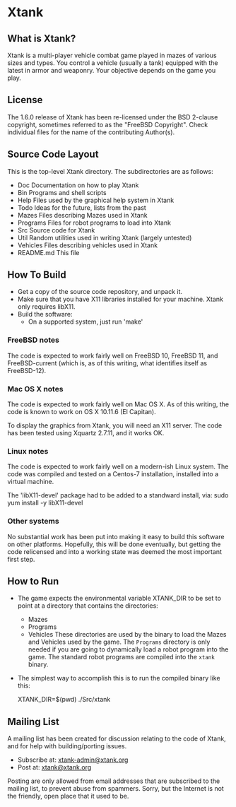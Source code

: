 # Xtank

## What is Xtank?

Xtank is a multi-player vehicle combat game played in mazes of
various sizes and types.  You control a vehicle (usually a tank)
equipped with the latest in armor and weaponry.  Your objective
depends on the game you play.

## License

The 1.6.0 release of Xtank has been re-licensed under the BSD 2-clause
copyright, sometimes referred to as the "FreeBSD Copyright".  Check
individual files for the name of the contributing Author(s).

## Source Code Layout

This is the top-level Xtank directory.  The subdirectories are as follows:

* Doc           Documentation on how to play Xtank
* Bin           Programs and shell scripts
* Help          Files used by the graphical help system in Xtank
* Todo          Ideas for the future, lists from the past
* Mazes         Files describing Mazes used in Xtank
* Programs      Files for robot programs to load into Xtank
* Src           Source code for Xtank
* Util          Random utilities used in writing Xtank (largely untested)
* Vehicles      Files describing vehicles used in Xtank
* README.md     This file

## How To Build

* Get a copy of the source code repository, and unpack it.
* Make sure that you have X11 libraries installed for your
  machine.  Xtank only requires libX11.
* Build the software:
  * On a supported system, just run 'make'

### FreeBSD notes

The code is expected to work fairly well on FreeBSD 10, FreeBSD 11,
and FreeBSD-current (which is, as of this writing, what identifies
itself as FreeBSD-12).

### Mac OS X notes

The code is expected to work fairly well on Mac OS X.  As of this
writing, the code is known to work on OS X 10.11.6 (El Capitan).

To display the graphics from Xtank, you will need an X11 server.
The code has been tested using Xquartz 2.7.11, and it works OK.

### Linux notes

The code is expected to work fairly well on a modern-ish Linux
system.  The code was compiled and tested on a Centos-7 installation,
installed into a virtual machine.

The 'libX11-devel' package had to be added to a standward install,
via:
    sudo yum install -y libX11-devel

### Other systems

No substantial work has been put into making it easy to build this
software on other platforms.  Hopefully, this will be done eventually,
but getting the code relicensed and into a working state was deemed
the most important first step.

## How to Run

* The game expects the environmental variable XTANK_DIR to be
  set to point at a directory that contains the directories:
  * Mazes
  * Programs
  * Vehicles
  These directories are used by the binary to load the Mazes
  and Vehicles used by the game.  The `Programs` directory is
  only needed if you are going to dynamically load a robot
  program into the game.  The standard robot programs are
  compiled into the `xtank` binary.
* The simplest way to accomplish this is to run the compiled
  binary like this:

    XTANK_DIR=$(pwd) ./Src/xtank

## Mailing List

A mailing list has been created for discussion relating to the
code of Xtank, and for help with building/porting issues.

* Subscribe at: xtank-admin@xtank.org
* Post at: xtank@xtank.org

Posting are only allowed from email addresses that are subscribed
to the mailing list, to prevent abuse from spammers.  Sorry, but
the Internet is not the friendly, open place that it used to be.
